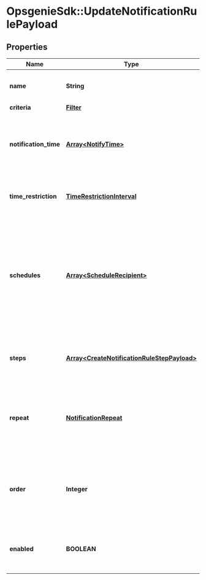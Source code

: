 # OpsgenieSdk::UpdateNotificationRulePayload

## Properties
Name | Type | Description | Notes
------------ | ------------- | ------------- | -------------
**name** | **String** | Name of the notification rule | [optional] 
**criteria** | [**Filter**](Filter.md) |  | [optional] 
**notification_time** | [**Array&lt;NotifyTime&gt;**](NotifyTime.md) | List of Time Periods that notification for schedule start/end will be sent | [optional] 
**time_restriction** | [**TimeRestrictionInterval**](TimeRestrictionInterval.md) | Time interval that notification rule will work | [optional] 
**schedules** | [**Array&lt;ScheduleRecipient&gt;**](ScheduleRecipient.md) | List of schedules that notification rule will be applied when on call of that schedule starts/ends. This field is valid for Schedule Start/End rules | [optional] 
**steps** | [**Array&lt;CreateNotificationRuleStepPayload&gt;**](CreateNotificationRuleStepPayload.md) | List of steps that will be added to notification rule | [optional] 
**repeat** | [**NotificationRepeat**](NotificationRepeat.md) | The amount of time in minutes that notification steps will be repeatedly apply | [optional] 
**order** | **Integer** | The order of the notification rule within the notification rules with the same action type | [optional] 
**enabled** | **BOOLEAN** | Defines if notification rule will be enabled or not when it is created | [optional] 



